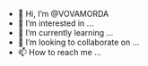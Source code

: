 - 👋 Hi, I’m @VOVAMORDA
- 👀 I’m interested in ...
- 🌱 I’m currently learning ...
- 💞️ I’m looking to collaborate on ...
- 📫 How to reach me ...

<!---
VOVAMORDA/VOVAMORDA is a ✨ special ✨ repository because its `README.md` (this file) appears on your GitHub profile.
You can click the Preview link to take a look at your changes.
--->
